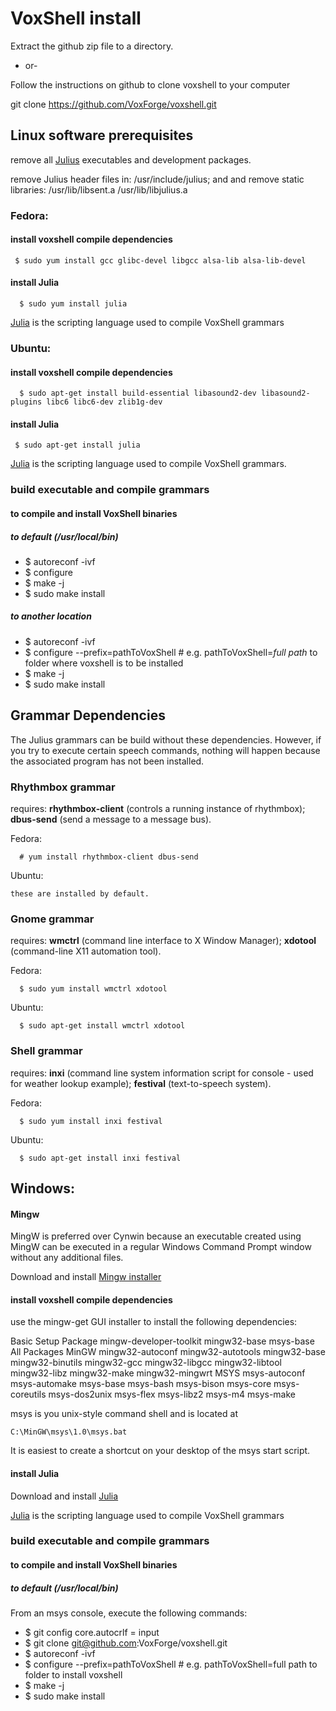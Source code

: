# VoxShell install

Extract the github zip file to a directory.

- or- 

Follow the instructions on github to clone voxshell to your computer

  git clone https://github.com/VoxForge/voxshell.git

## Linux software prerequisites

  remove all [Julius](http://julius.osdn.jp/en_index.php) executables and development packages.

  remove Julius header files in: /usr/include/julius; and
  and remove static libraries:
    /usr/lib/libsent.a
    /usr/lib/libjulius.a

###  Fedora:

#### install voxshell compile dependencies

     $ sudo yum install gcc glibc-devel libgcc alsa-lib alsa-lib-devel

#### install Julia

      $ sudo yum install julia

  [Julia](http://julialang.org/) is the scripting language used to compile VoxShell grammars

### Ubuntu:

#### install voxshell compile dependencies

      $ sudo apt-get install build-essential libasound2-dev libasound2-plugins libc6 libc6-dev zlib1g-dev 

#### install Julia

     $ sudo apt-get install julia

  [Julia](http://julialang.org/) is the scripting language used to compile VoxShell grammars.


### build executable and compile grammars

#### to compile and install VoxShell binaries
##### to default (/usr/local/bin)

  * $ autoreconf -ivf
  * $ configure
  * $ make -j
  * $ sudo make install

##### to another location

  * $ autoreconf -ivf
  * $ configure --prefix=pathToVoxShell      # e.g. pathToVoxShell=*full path* to folder where voxshell is to be installed
  * $ make -j
  * $ sudo make install

## Grammar Dependencies

  The Julius grammars can be build without these dependencies.  However, if you try to execute certain speech commands, nothing will happen because the associated program has not been installed.

### Rhythmbox grammar 

  requires: **rhythmbox-client** (controls a running instance of rhythmbox); **dbus-send** (send a message to a message bus).

  Fedora:

      # yum install rhythmbox-client dbus-send

  Ubuntu:

    these are installed by default.

### Gnome grammar 

  requires: **wmctrl** (command line interface to X Window Manager); **xdotool** (command-line X11 automation tool).

  Fedora:

      $ sudo yum install wmctrl xdotool

  Ubuntu:

      $ sudo apt-get install wmctrl xdotool

### Shell grammar

  requires: **inxi** (command line system information script for console - used for weather lookup example); **festival** (text-to-speech system).

  Fedora:

      $ sudo yum install inxi festival

  Ubuntu:

      $ sudo apt-get install inxi festival



##  Windows:

#### Mingw
  
  MingW is preferred over Cynwin because an executable created using MingW 
  can be executed in a regular Windows Command Prompt window without any
  additional files. 

  Download and install [Mingw installer](http://www.mingw.org/category/wiki/download) 

#### install voxshell compile dependencies

  use the mingw-get GUI installer to install the following dependencies:

  Basic Setup
    Package
      mingw-developer-toolkit
      mingw32-base
      msys-base
  All Packages
    MinGW
      mingw32-autoconf
      mingw32-autotools
      mingw32-base
      mingw32-binutils
      mingw32-gcc
      mingw32-libgcc
      mingw32-libtool
      mingw32-libz
      mingw32-make
      mingw32-mingwrt
    MSYS
      msys-autoconf
      msys-automake
      msys-base
      msys-bash
      msys-bison
      msys-core
      msys-coreutils
      msys-dos2unix
      msys-flex
      msys-libz2
      msys-m4
      msys-make

  msys is you unix-style command shell and is located at

    C:\MinGW\msys\1.0\msys.bat

  It is easiest to create a shortcut on your desktop of the msys start script.

#### install Julia

  Download and install [Julia](http://julialang.org/downloads/)

  [Julia](http://julialang.org/) is the scripting language used to compile VoxShell grammars


### build executable and compile grammars

#### to compile and install VoxShell binaries
##### to default (/usr/local/bin)

  From an msys console, execute the following commands:

  * $ git config core.autocrlf = input
  * $ git clone git@github.com:VoxForge/voxshell.git
  * $ autoreconf -ivf
  * $ configure --prefix=pathToVoxShell      # e.g. pathToVoxShell=full path to folder to install voxshell
  * $ make -j
  * $ sudo make install

  

